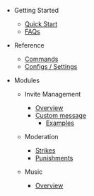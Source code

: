 - Getting Started

  - [Quick Start](/en/getting-started/quick-start.md)
  - [FAQs](/en/getting-started/faq.md)

- Reference

  - [Commands](/en/reference/commands.md)
  - [Configs / Settings](/en/reference/settings.md)

- Modules

  - Invite Management

    - [Overview](/en/modules/invites/overview.md)
    - [Custom message](/en/modules/invites/custom-messages.md)
      - [Examples](/en/modules/invites/examples.md)

  - Moderation

    - [Strikes](/en/modules/moderation/strikes.md)
    - [Punishments](/en/modules/moderation/punishments.md)

  - Music

    - [Overview](/en/modules/music/overview.md)

